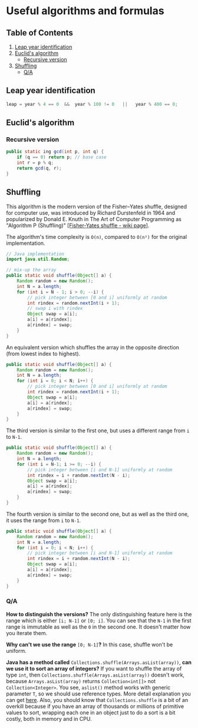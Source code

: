 ﻿# Useful algorithms and formulas

## Table of Contents

1. [Leap year identification](#Leap-year-identification)
2. [Euclid's algorithm](#Euclid's-algorithm)
   - [Recursive version](#Recursive-version)
3. [Shuffling](#Shuffling)
   - [Q/A](#Q/A)

## Leap year identification

```C
leap = year % 4 == 0  &&  year % 100 != 0   ||   year % 400 == 0; 
```

## Euclid's algorithm

### Recursive version

```Java
public static ing gcd(int p, int q) {
	if (q == 0) return p; // base case
	int r = p % q;
	return gcd(q, r);
}
```

## Shuffling

This algorithm is the modern version of the Fisher–Yates shuffle, designed for computer use, was introduced by Richard Durstenfeld in 1964 and popularized by Donald E. Knuth in The Art of Computer Programming as "Algorithm P (Shuffling)" [[Fisher-Yates shuffle - wiki page]](https://www.wikiwand.com/en/Fisher%E2%80%93Yates_shuffle).

The algorithm's time complexity is `O(n)`, compared to `O(n²)` for the original implementation.

```java
// Java implementation
import java.util.Random;

// mix-up the array
public static void shuffle(Object[] a) {
    Random random = new Random();
    int N = a.length;
    for (int i = N - 1; i > 0; --i) {
        // pick integer between [0 and i] uniformly at random
        int rindex = random.nextInt(i + 1);
        // swap i with rindex
        Object swap = a[i];
        a[i] = a[rindex];
        a[rindex] = swap;
    }
}
```

An equivalent version which shuffles the array in the opposite direction (from lowest index to highest).

```Java
public static void shuffle(Object[] a) {
    Random random = new Random();
    int N = a.length;
    for (int i = 0; i < N; i++) {
        // pick integer between [0 and i] uniformly at random
        int rindex = random.nextInt(i + 1);
        Object swap = a[i];
        a[i] = a[rindex];
        a[rindex] = swap;
    }
}
```

The third version is similar to the first one, but uses a different range from `i` to `N-1`.

```Java
public static void shuffle(Object[] a) {
    Random random = new Random();
    int N = a.length;
    for (int i = N-1; i >= 0; --i) {
        // pick integer between [i and N-1] uniformly at random
        int rindex = i + random.nextInt(N - i);
        Object swap = a[i];
        a[i] = a[rindex];
        a[rindex] = swap;
    }
}
```

The fourth version is similar to the second one, but as well as the third one, it uses the range from `i` to `N-1`.

```java
public static void shuffle(Object[] a) {
    Random random = new Random();
    int N = a.length;
    for (int i = 0; i < N; i++) {
        // pick integer between [i and N-1] uniformly at random
        int rindex = i + random.nextInt(N - i);
        Object swap = a[i];
        a[i] = a[rindex];
        a[rindex] = swap;
    }
}
```

### Q/A

**How to distinguish the versions?** The only distinguishing feature here is the range which is either `[i; N-1]` or `[0; i]`. You can see that the `N-1` in the first range is immutable as well as the `0` in the second one. It doesn't matter how you iterate them.

**Why can't we use the range** `[0; N-1]`**?** In this case, shuffle won't be uniform.

**Java has a method called** `Collections.shuffle(Arrays.asList(array))`, **can we use it to sort an array of integers?** If you want to shuffle the array of type `int`, then `Collections.shuffle(Arrays.asList(array))` doesn't work, because `Arrays.asList(array)` returns `Collection<int[]>` not `Collection<Integer>`. You see, `aslist()` method works with generic parameter `T`, so we should use reference types. More detail explanation you can get [here](https://stackoverflow.com/questions/3981420/why-does-collections-shuffle-fail-for-my-array#answer-3981494). Also, you should know that `Collections.shuffle` is a bit of an overkill because if you have an array of thousands or millions of primitive values to sort, wrapping each one in an object just to do a sort is a bit costly, both in memory and in CPU.